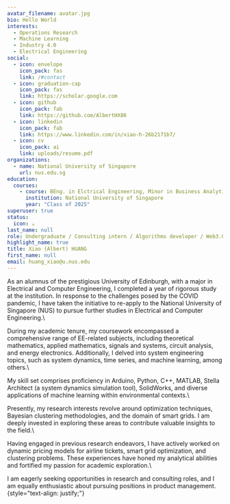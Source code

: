 ```yaml
---
avatar_filename: avatar.jpg
bio: Hello World
interests:
  - Operations Research
  - Machine Learning
  - Industry 4.0
  - Electrical Engineering
social:
  - icon: envelope
    icon_pack: fas
    link: /#contact
  - icon: graduation-cap
    icon_pack: fas
    link: https://scholar.google.com
  - icon: github
    icon_pack: fab
    link: https://github.com/AlbertHX86
  - icon: linkedin
    icon_pack: fab
    link: https://www.linkedin.com/in/xiao-h-26b2171b7/
  - icon: cv
    icon_pack: ai
    link: uploads/resume.pdf
organizations:
  - name: National University of Singapore
    url: nus.edu.sg
education:
  courses:
    - course: BEng. in Elctrical Engineering, Minor in Business Analytics, Specialization in Industry 4.0
      institution: National University of Singapore
      year: "Class of 2025"
superuser: true
status:
  icon: ☕️
last_name: null
role: Undergraduate / Consulting intern / Algorithms developer / Web3.0 enthusiast
highlight_name: true
title: Xiao (Albert) HUANG
first_name: null
email: huang_xiao@u.nus.edu
---
```

As an alumnus of the prestigious University of Edinburgh, with a major in Electrical and Computer Engineering, I completed a year of rigorous study at the institution. In response to the challenges posed by the COVID pandemic, I have taken the initiative to re-apply to the National University of Singapore (NUS) to pursue further studies in Electrical and Computer Engineering.\

During my academic tenure, my coursework encompassed a comprehensive range of EE-related subjects, including theoretical mathematics, applied mathematics, signals and systems, circuit analysis, and energy electronics. Additionally, I delved into system engineering topics, such as system dynamics, time series, and machine learning, among others.\

My skill set comprises proficiency in Arduino, Python, C++, MATLAB, Stella Architect (a system dynamics simulation tool), SolidWorks, and diverse applications of machine learning within environmental contexts.\

Presently, my research interests revolve around optimization techniques, Bayesian clustering methodologies, and the domain of smart grids. I am deeply invested in exploring these areas to contribute valuable insights to the field.\

Having engaged in previous research endeavors, I have actively worked on dynamic pricing models for airline tickets, smart grid optimization, and clustering problems. These experiences have honed my analytical abilities and fortified my passion for academic exploration.\

I am eagerly seeking opportunities in research and consulting roles, and I am equally enthusiastic about pursuing positions in product management.\
{style="text-align: justify;"}
